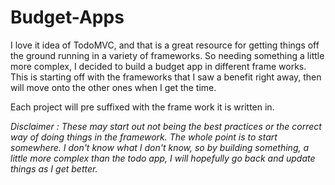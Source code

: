 # Budget-Apps

I love it idea of TodoMVC, and that is a great resource for getting things off the ground running in a variety of frameworks. So needing something a little more complex, I decided to build a budget app in different frame works. This is starting off with the frameworks that I saw a benefit right away, then will move onto the other ones when I get the time. 

Each project will pre suffixed with the frame work it is written in.

*Disclaimer : These may start out not being the best practices or the correct way of doing things in the framework. The whole point is to start somewhere. I don't know what I don't know, so by building something, a little more complex than the todo app, I will hopefully go back and update things as I get better.*
